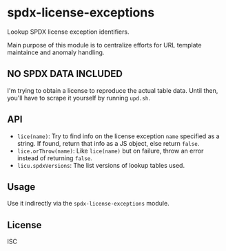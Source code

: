 ﻿
<!--#echo json="package.json" key="name" underline="=" -->
spdx-license-exceptions
=======================
<!--/#echo -->

<!--#echo json="package.json" key="description" -->
Lookup SPDX license exception identifiers.
<!--/#echo -->

Main purpose of this module is to centralize efforts for URL template
maintaince and anomaly handling.


NO SPDX DATA INCLUDED
---------------------

I'm trying to obtain a license to reproduce the actual table data.
Until then, you'll have to scrape it yourself by running `upd.sh`.



API
---

  * `lice(name)`: Try to find info on the license exception `name`
    specified as a string.
    If found, return that info as a JS object, else return `false`.
  * `lice.orThrow(name)`: Like `lice(name)` but on failure, throw an error
    instead of returning `false`.
  * `licu.spdxVersions`: The list versions of lookup tables used.


Usage
-----

Use it indirectly via the `spdx-license-exceptions` module.


<!--#toc stop="scan" -->


License
-------

<!--#echo json="package.json" key=".license" -->
ISC
<!--/#echo -->
